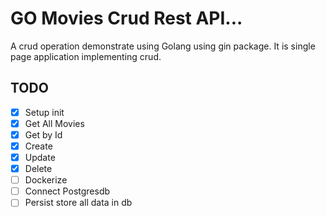 # GO Movies Crud Rest API...

A crud operation demonstrate using Golang using gin package. It is single page application implementing crud.

## TODO

- [x] Setup init
- [x] Get All Movies
- [x] Get by Id
- [x] Create
- [x] Update
- [x] Delete
- [ ] Dockerize
- [ ] Connect Postgresdb
- [ ] Persist store all data in db
